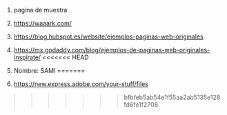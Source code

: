 1. pagina de muestra
2. https://waaark.com/
3. https://blog.hubspot.es/website/ejemplos-paginas-web-originales
4. https://mx.godaddy.com/blog/ejemplos-de-paginas-web-originales-inspirate/
<<<<<<< HEAD

5. Nombre: SAMI
=======
5. https://new.express.adobe.com/your-stuff/files
>>>>>>> bfbfeb5ab54e1f55aa2ab5135e128fd6fe1f2708
